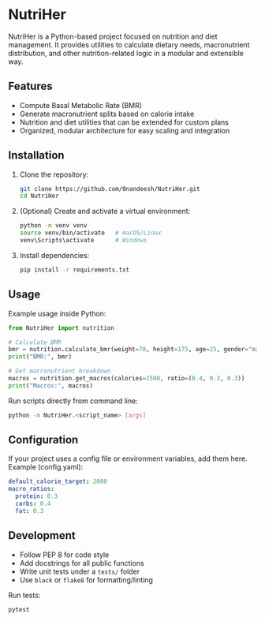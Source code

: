 # NutriHer

NutriHer is a Python-based project focused on nutrition and diet management. It provides utilities to calculate dietary needs, macronutrient distribution, and other nutrition-related logic in a modular and extensible way.

## Features

- Compute Basal Metabolic Rate (BMR)
- Generate macronutrient splits based on calorie intake
- Nutrition and diet utilities that can be extended for custom plans
- Organized, modular architecture for easy scaling and integration

## Installation

1. Clone the repository:
   ```bash
   git clone https://github.com/0nandeesh/NutriHer.git
   cd NutriHer
   ```

2. (Optional) Create and activate a virtual environment:
   ```bash
   python -m venv venv
   source venv/bin/activate   # macOS/Linux
   venv\Scripts\activate      # Windows
   ```

3. Install dependencies:
   ```bash
   pip install -r requirements.txt
   ```

## Usage

Example usage inside Python:

```python
from NutriHer import nutrition

# Calculate BMR
bmr = nutrition.calculate_bmr(weight=70, height=175, age=25, gender="male")
print("BMR:", bmr)

# Get macronutrient breakdown
macros = nutrition.get_macros(calories=2500, ratio=(0.4, 0.3, 0.3))
print("Macros:", macros)
```

Run scripts directly from command line:

```bash
python -m NutriHer.<script_name> [args]
```

## Configuration

If your project uses a config file or environment variables, add them here.
Example (config.yaml):

```yaml
default_calorie_target: 2000
macro_ratios:
  protein: 0.3
  carbs: 0.4
  fat: 0.3
```

## Development

- Follow PEP 8 for code style
- Add docstrings for all public functions
- Write unit tests under a `tests/` folder
- Use `black` or `flake8` for formatting/linting

Run tests:

```bash
pytest
```
